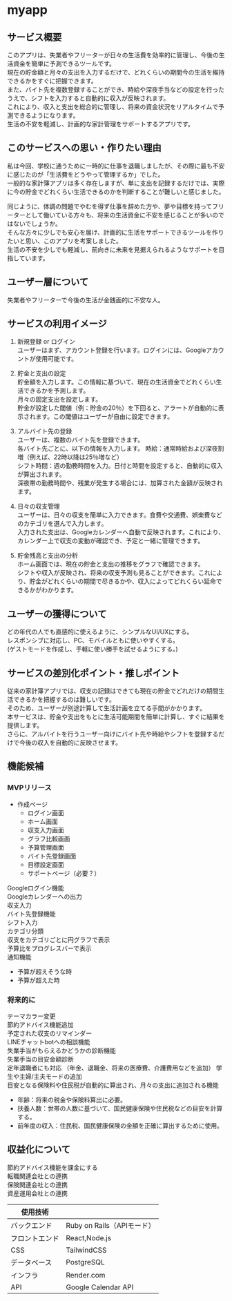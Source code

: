 # myapp
## サービス概要
このアプリは、失業者やフリーターが日々の生活費を効率的に管理し、今後の生活資金を簡単に予測できるツールです。  
現在の貯金額と月々の支出を入力するだけで、どれくらいの期間今の生活を維持できるかをすぐに把握できます。  
また、バイト先を複数登録することができ、時給や深夜手当などの設定を行ったうえで、シフトを入力すると自動的に収入が反映されます。  
これにより、収入と支出を総合的に管理し、将来の資金状況をリアルタイムで予測できるようになります。  
生活の不安を軽減し、計画的な家計管理をサポートするアプリです。  

## このサービスへの思い・作りたい理由  
私は今回、学校に通うために一時的に仕事を退職しましたが、その際に最も不安に感じたのが「生活費をどうやって管理するか」でした。  
一般的な家計簿アプリは多く存在しますが、単に支出を記録するだけでは、実際に今の貯金でどれくらい生活できるのかを判断することが難しいと感じました。  

同じように、体調の問題でやむを得ず仕事を辞めた方や、夢や目標を持ってフリーターとして働いている方々も、将来の生活資金に不安を感じることが多いのではないでしょうか。  
そんな方々に少しでも安心を届け、計画的に生活をサポートできるツールを作りたいと思い、このアプリを考案しました。  
生活の不安を少しでも軽減し、前向きに未来を見据えられるようなサポートを目指しています。  

## ユーザー層について
失業者やフリーターで今後の生活が金銭面的に不安な人。   

## サービスの利用イメージ
1. 新規登録 or ログイン  
  ユーザーはまず、アカウント登録を行います。ログインには、Googleアカウントが使用可能です。    

2. 貯金と支出の設定  
  貯金額を入力します。この情報に基づいて、現在の生活資金でどれくらい生活できるかを予測します。  
  月々の固定支出を設定します。  
  貯金が設定した閾値（例：貯金の20％）を下回ると、アラートが自動的に表示されます。この閾値はユーザーが自由に設定できます。  

3. アルバイト先の登録  
  ユーザーは、複数のバイト先を登録できます。  
  各バイト先ごとに、以下の情報を入力します。
  時給：通常時給および深夜割増（例えば、22時以降は25％増など）  
  シフト時間：週の勤務時間を入力。日付と時間を設定すると、自動的に収入が算出されます。  
  深夜帯の勤務時間や、残業が発生する場合には、加算された金額が反映されます。  

4. 日々の収支管理  
  ユーザーは、日々の収支を簡単に入力できます。食費や交通費、娯楽費などのカテゴリを選んで入力します。  
  入力された支出は、Googleカレンダーへ自動で反映されます。これにより、カレンダー上で収支の変動が確認でき、予定と一緒に管理できます。  

5. 貯金残高と支出の分析  
  ホーム画面では、現在の貯金と支出の推移をグラフで確認できます。  
  シフトや収入が反映され、将来の収支予測も見ることができます。これにより、貯金がどれくらいの期間で尽きるかや、収入によってどれくらい延命できるかがわかります。   

## ユーザーの獲得について
どの年代の人でも直感的に使えるように、シンプルなUI/UXにする。  
レスポンシブに対応し、PC、モバイルともに使いやすくする。  
(ゲストモードを作成し、手軽に使い勝手を試せるようにする。)  

## サービスの差別化ポイント・推しポイント
従来の家計簿アプリでは、収支の記録はできても現在の貯金でどれだけの期間生活できるかを把握するのは難しいです。  
そのため、ユーザーが別途計算して生活計画を立てる手間がかかります。  
本サービスは、貯金や支出をもとに生活可能期間を簡単に計算し、すぐに結果を提供します。  
さらに、アルバイトを行うユーザー向けにバイト先や時給やシフトを登録するだけで今後の収入を自動的に反映させます。  

## 機能候補
### MVPリリース
- 作成ページ
  - ログイン画面
  - ホーム画面
  - 収支入力画面
  - グラフ比較画面
  - 予算管理画面
  - バイト先登録画面
  - 目標設定画面
  - サポートページ（必要？）

Googleログイン機能  
Googleカレンダーへの出力  
収支入力  
バイト先登録機能  
シフト入力  
カテゴリ分類  
収支をカテゴリごとに円グラフで表示  
予算比をプログレスバーで表示  
通知機能  
  - 予算が超えそうな時  
  - 予算が超えた時  

### 将来的に
テーマカラー変更  
節約アドバイス機能追加  
予定された収支のリマインダー  
LINEチャットbotへの相談機能  
失業手当がもらえるかどうかの診断機能  
失業手当の目安金額診断  
定年退職者にも対応
（年金、退職金、将来の医療費、介護費用などを追加）
学生や主婦/主夫モードの追加  
目安となる保険料や住民税が自動的に算出され、月々の支出に追加される機能  
  - 年齢：将来の税金や保険料算出に必要。  
  - 扶養人数：世帯の人数に基づいて、国民健康保険や住民税などの目安を計算する。  
  - 前年度の収入：住民税、国民健康保険の金額を正確に算出するために使用。  

## 収益化について
節約アドバイス機能を課金にする  
転職関連会社との連携  
保険関連会社との連携  
資産運用会社との連携  

| 使用技術  |   |
| ------------- | ------------- |
| バックエンド   | Ruby on Rails（APIモード） |
| フロントエンド   |  React,Node.js |
| CSS  | TailwindCSS |
| データベース  | PostgreSQL |
| インフラ  | Render.com |
| API  | Google Calendar API |


